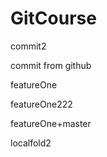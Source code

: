 # GitCourse

commit2



commit from github

featureOne

featureOne222

featureOne+master

localfold2